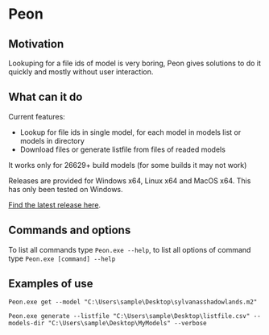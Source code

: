 # Peon
## Motivation
Lookuping for a file ids of model is very boring, Peon gives solutions to do it quickly and mostly without user interaction.

## What can it do
Current features:
- Lookup for file ids in single model, for each model in models list or models in directory 
- Download files or generate listfile from files of readed models

It works only for 26629+ build models (for some builds it may not work)

Releases are provided for Windows x64, Linux x64 and MacOS x64. This has only been tested on Windows.

[Find the latest release here](https://github.com/illunix/Peon/releases).

## Commands and options
To list all commands type ```Peon.exe --help```,
to list all options of command type ```Peon.exe [command] --help```

## Examples of use
```
Peon.exe get --model "C:\Users\sample\Desktop\sylvanasshadowlands.m2"
```
```
Peon.exe generate --listfile "C:\Users\sample\Desktop\listfile.csv" --models-dir "C:\Users\sample\Desktop\MyModels" --verbose
```

